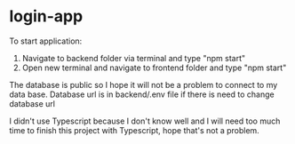 # login-app
To start application:
1. Navigate to backend folder via terminal and type "npm start"
2. Open new terminal and navigate to frontend folder and type "npm start"

The database is public so I hope it will not be a problem to connect to my data base.
Database url is in backend/.env file if there is need to change database url

I didn't use Typescript because I don't know well and I will need too much time to finish this project with Typescript, hope that's not a problem.
